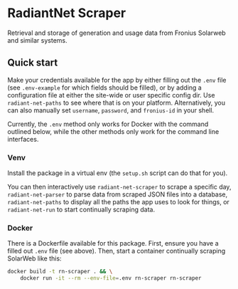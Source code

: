 # RadiantNet Scraper

Retrieval and storage of generation and usage data from Fronius Solarweb and
similar systems.

## Quick start

Make your credentials available for the app by either filling out the `.env`
file (see `.env-example` for which fields should be filled), or by adding
a configuration file at either the site-wide or user specific config dir.
Use `radiant-net-paths` to see where that is on your platform. Alternatively,
you can also manually set `username`, `password`, and `fronius-id` in your
shell.

Currently, the `.env` method only works for Docker with the command outlined
below, while the other methods only work for the command line interfaces.

### Venv

Install the package in a virtual env (the `setup.sh` script can do that for
you).

You can then interactively use `radiant-net-scraper` to scrape a specific day,
`radiant-net-parser` to parse data from scraped JSON files into a database,
`radiant-net-paths` to display all the paths the app uses to look for things,
or `radiant-net-run` to start continually scraping data.

### Docker

There is a Dockerfile available for this package. First, ensure you have a
filled out `.env` file (see above). Then, start a container continually scraping
SolarWeb like this:

```sh
docker build -t rn-scraper . && \
    docker run -it --rm --env-file=.env rn-scraper rn-scraper
```
